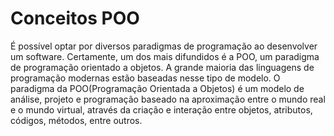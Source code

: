 # Conceitos POO
É possível optar por diversos paradigmas de programação ao desenvolver um software. Certamente, um dos mais difundidos é a POO, um paradigma de programação orientado a objetos. A grande maioria das linguagens de programação modernas estão baseadas nesse tipo de modelo.
O paradigma da POO(Programação Orientada a Objetos) é um modelo de análise, projeto e programação baseado na aproximação entre o mundo real e o mundo virtual, através da criação e interação entre objetos, atributos, códigos, métodos, entre outros.
